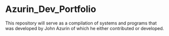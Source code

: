 # Azurin_Dev_Portfolio
This repository will serve as a compilation of systems and programs that was developed by John Azurin of which he either contributed or developed.
